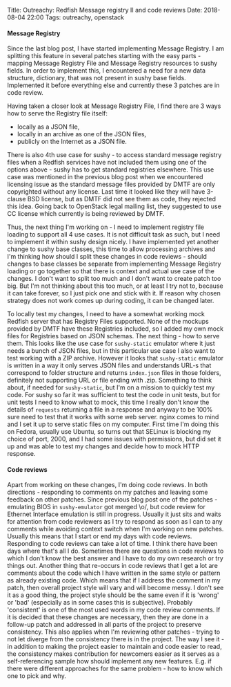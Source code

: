 Title: Outreachy: Redfish Message registry II and code reviews
Date: 2018-08-04 22:00
Tags: outreachy, openstack


#### Message Registry 
Since the last blog post, I have started implementing Message Registry. I am splitting this feature in several patches starting with the easy parts - mapping Message Registry File and Message Registry resources to sushy fields. In order to implement this, I encountered a need for a new data structure, dictionary, that was not present in sushy base fields. Implemented it before everything else and currently these 3 patches are in code review.

Having taken a closer look at Message Registry File, I find there are 3 ways how to serve the Registry file itself:

- locally as a JSON file,
- locally in an archive as one of the JSON files,
- publicly on the Internet as a JSON file.

There is also 4th use case for sushy - to access standard message registry files when a Redfish services have not included them using one of the options above - sushy has to get standard registries elsewhere. This use case was mentioned in the previous blog post when we encountered licensing issue as the standard message files provided by DMTF are only copyrighted without any license. Last time it looked like they will have 3-clause BSD license, but as DMTF did not see them as code, they rejected this idea. Going back to OpenStack legal mailing list, they suggested to use CC license which currently is being reviewed by DMTF.

Thus, the next thing I'm working on - I need to implement registry file loading to support all 4 use cases. It is not difficult task as such, but I need to implement it within sushy design nicely. I have implemented yet another change to sushy base classes, this time to allow processing archives and I'm thinking how should I split these changes in code reviews - should changes to base classes be separate from implementing Message Registry loading or go together so that there is context and actual use case of the changes. I don't want to split too much and I don't want to create patch too big. But I'm not thinking about this too much, or at least I try not to, because it can take forever, so I just pick one and stick with it. If reason why chosen strategy does not work comes up during coding, it can be changed later.

To locally test my changes, I need to have a somewhat working mock Redfish server that has Registry Files supported. None of the mockups provided by DMTF have these Registries included, so I added my own mock files for Registries based on JSON schemas. The next thing - how to serve them. This looks like the use case for `sushy-static` emulator where it just needs a bunch of JSON files, but in this particular use case I also want to test working with a ZIP archive. However it looks that `sushy-static` emulator is written in a way it only serves JSON files and understands URL-s that correspond to folder structure and returns `index.json` files in those folders, definitely not supporting URL or file ending with .zip. Something to think about, if needed for `sushy-static`, but I'm on a mission to quickly test my code. For sushy so far it was sufficient to test the code in unit tests, but for unit tests I need to know what to mock, this time I really don't know the details of `requests` returning a file in a response and anyway to be 100% sure need to test that it works with some web server. nginx comes to mind and I set it up to serve static files on my computer. First time I'm doing this on Fedora, usually use Ubuntu, so turns out that SELinux is blocking my choice of port, 2000, and I had some issues with permissions, but did set it up and was able to test my changes and decide how to mock HTTP response.

#### Code reviews
Apart from working on these changes, I'm doing code reviews. In both directions - responding to comments on my patches and leaving some feedback on other patches. Since previous blog post one of the patches - emulating BIOS in `sushy-emulator` got merged \o/, but code review for Ethernet Interface emulation is still in progress. Usually it just sits and waits for attention from code reviewers as I try to respond as soon as I can to any comments while avoiding context switch when I'm working on new patches. Usually this means that I start or end my days with code reviews. Responding to code reviews can take a lot of time. I think there have been days where that's all I do. Sometimes there are questions in code reviews to which I don't know the best answer and I have to do my own research or try things out. Another thing that re-occurs in code reviews that I get a lot are comments about the code which I have written in the same style or pattern as already existing code. Which means that if I address the comment in my patch, then overall project style will vary and will become messy. I don't see it as a good thing, the project style should be the same even if it is 'wrong' or 'bad' (especially as in some cases this is subjective). Probably 'consistent' is one of the most used words in my code review comments. If it is decided that these changes are necessary, then they are done in a follow-up patch and addressed in all parts of the project to preserve consistency. This also applies when I'm reviewing other patches - trying to not let diverge from the consistency there is in the project. The way I see it - in addition to making the project easier to maintain and code easier to read, the consistency makes contribution for newcomers easier as it serves as a self-referencing sample how should implement any new features. E.g. if there were different approaches for the same problem - how to know which one to pick and why.


